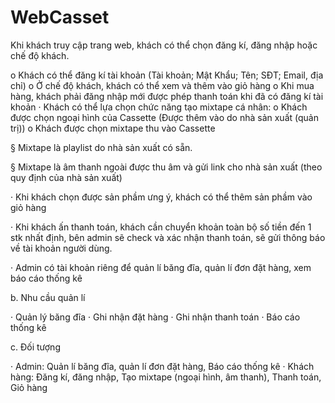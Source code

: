 # WebCasset
Khi khách truy cập trang web, khách có thể chọn đăng kí, đăng nhập hoặc chế độ khách.

o   Khách có thể đăng kí tài khoản (Tài khoản; Mật Khẩu; Tên; SĐT; Email, địa chỉ)
o   Ở chế độ khách, khách có thể xem và thêm vào giỏ hàng
o   Khi mua hàng, khách phải đăng nhập mới được phép thanh toán khi đã có đăng kí tài khoản
·         Khách có thể lựa chọn chức năng tạo mixtape cá nhân:
o   Khách được chọn ngoại hình của Cassette (Được thêm vào do nhà sản xuất (quản trị))
o   Khách được chọn mixtape thu vào Cassette

§  Mixtape là playlist do nhà sản xuất có sẵn.

§  Mixtape là âm thanh ngoài được thu âm và gửi link cho nhà sản xuất (theo quy định của nhà sản xuất)

·         Khi khách chọn được sản phầm ưng ý, khách có thể thêm sản phầm vào giỏ hàng

·         Khi khách ấn thanh toán, khách cần chuyển khoản toàn bộ số tiền đến 1 stk nhất định, bên admin sẽ check và xác nhận thanh toán, sẽ gửi thông báo về tài khoản người dùng.

·         Admin có tài khoản riêng để quản lí băng đĩa, quản lí đơn đặt hàng, xem báo cáo thống kê

b. Nhu cầu quản lí

·         Quản lý băng đĩa
·         Ghi nhận đặt hàng
·         Ghi nhận thanh toán
·         Báo cáo thống kê    

c. Đối tượng

·         Admin: Quản lí băng đĩa, quản lí đơn đặt hàng, Báo cáo thống kê
·         Khách hàng: Đăng kí, đăng nhập, Tạo mixtape (ngoại hình, âm thanh), Thanh toán, Giỏ hàng
